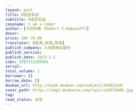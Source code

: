 ```yaml
---
layout: post
title: R语言实战
subtitle: R语言实战
casename: I am a Coder
author: [卡巴科弗 (Robert I.Kabacoff)]
donor: 
price: CNY 79.00
translator: [高涛,肖楠,陈钢]
publish_company: 人民邮电出版社
publish_version: 
publish_date: 2013-1-1
isbn: 9787115299901
serial: 
total_volume: 1
borrower: []
borrow_date: []
douban_url: http://book.douban.com/subject/20382244/
cover_path: https://img3.doubanio.com/lpic/s24576400.jpg
tag: 
read_status: 未读
---
```

